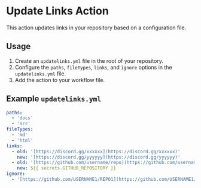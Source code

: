 # Update Links Action

This action updates links in your repository based on a configuration file.

## Usage

1.  Create an `updatelinks.yml` file in the root of your repository.
2.  Configure the `paths`, `fileTypes`, `links`, and `ignore` options in the `updatelinks.yml` file.
3.  Add the action to your workflow file.

## Example `updatelinks.yml`

```yaml
paths:
  - 'docs'
  - 'src'
fileTypes:
  - 'md'
  - 'html'
links:
  - old: '[https://discord.gg/xxxxxx](https://discord.gg/xxxxxx)'
    new: '[https://discord.gg/yyyyyy](https://discord.gg/yyyyyy)'
  - old: '[https://github.com/username/repo](https://github.com/username/repo)'
    new: ${{ secrets.GITHUB_REPOSITORY }}
ignore:
  - '[https://github.com/USERNAME1/REPO1](https://github.com/USERNAME1/REPO1)'

```